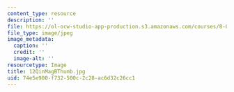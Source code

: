 ```yaml
---
content_type: resource
description: ''
file: https://ol-ocw-studio-app-production.s3.amazonaws.com/courses/8-02-physics-ii-electricity-and-magnetism-spring-2007/74e5e900f732500c2c28ac6d32c26cc1_12QinMagBThumb.jpg
file_type: image/jpeg
image_metadata:
  caption: ''
  credit: ''
  image-alt: ''
resourcetype: Image
title: 12QinMagBThumb.jpg
uid: 74e5e900-f732-500c-2c28-ac6d32c26cc1
---
```

